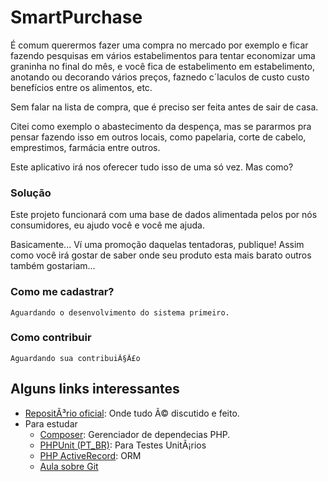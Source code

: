 SmartPurchase
=============

É comum querermos fazer uma compra no mercado por exemplo
e ficar fazendo pesquisas em vários estabelimentos para tentar economizar uma graninha no final do mês,
e você fica de estabelimento em estabelimento, anotando ou decorando vários preços, faznedo c´laculos de custo custo benefícios entre os alimentos, etc. 

Sem falar na lista de compra, que é preciso ser feita antes de sair de casa.

Citei como exemplo o abastecimento da despença, mas se pararmos pra pensar fazendo isso em outros locais, como papelaria, corte de cabelo, emprestimos, farmácia entre outros.

Este aplicativo irá nos oferecer tudo isso de uma só vez. Mas como?

### Solução

Este projeto funcionará com uma base de dados alimentada pelos por nós consumidores, eu ajudo você e você me ajuda.

Basicamente... Ví uma promoção daquelas tentadoras, publique!
Assim como você irá gostar de saber onde seu produto esta mais barato outros também gostariam...

### Como me cadastrar?

	Aguardando o desenvolvimento do sistema primeiro.

### Como contribuir

	Aguardando sua contribuiÃ§Ã£o

Alguns links interessantes
--------------------------

* [RepositÃ³rio oficial](https://github.com/SmartPurchase/SmartPurchase): Onde tudo Ã© discutido e feito.
* Para estudar
	* [Composer](https://getcomposer.org): Gerenciador de dependecias PHP.
	* [PHPUnit (PT_BR)](http://phpunit.de/manual/current/pt_br/index.html): Para Testes UnitÃ¡rios
	* [PHP ActiveRecord](http://phpactiverecord.org): ORM
	* [Aula sobre Git](http://vimeo.com/43683141)